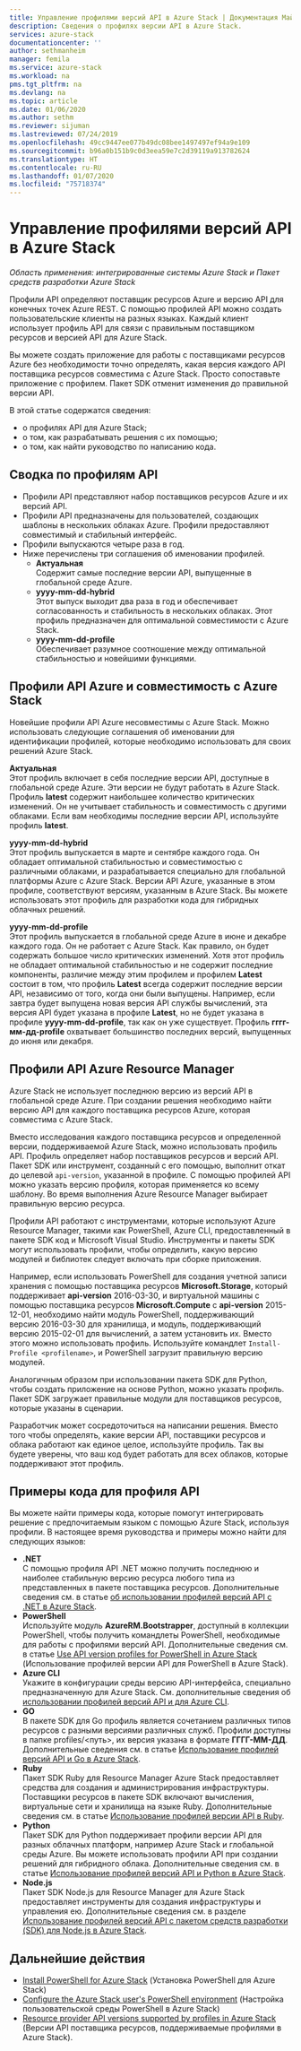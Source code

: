 ```yaml
---
title: Управление профилями версий API в Azure Stack | Документация Майкрософт
description: Сведения о профилях версии API в Azure Stack.
services: azure-stack
documentationcenter: ''
author: sethmanheim
manager: femila
ms.service: azure-stack
ms.workload: na
pms.tgt_pltfrm: na
ms.devlang: na
ms.topic: article
ms.date: 01/06/2020
ms.author: sethm
ms.reviewer: sijuman
ms.lastreviewed: 07/24/2019
ms.openlocfilehash: 49cc9447ee077b49dc08bee1497497ef94a9e109
ms.sourcegitcommit: b96a0b151b9c0d3eea59e7c2d39119a913782624
ms.translationtype: HT
ms.contentlocale: ru-RU
ms.lasthandoff: 01/07/2020
ms.locfileid: "75718374"
---
```

# <a name="manage-api-version-profiles-in-azure-stack"></a>Управление профилями версий API в Azure Stack

*Область применения: интегрированные системы Azure Stack и Пакет средств разработки Azure Stack*

Профили API определяют поставщик ресурсов Azure и версию API для конечных точек Azure REST. С помощью профилей API можно создать пользовательские клиенты на разных языках. Каждый клиент использует профиль API для связи с правильным поставщиком ресурсов и версией API для Azure Stack.

Вы можете создать приложение для работы с поставщиками ресурсов Azure без необходимости точно определять, какая версия каждого API поставщика ресурсов совместима с Azure Stack. Просто сопоставьте приложение с профилем. Пакет SDK отменит изменения до правильной версии API.

В этой статье содержатся сведения:

- о профилях API для Azure Stack;
- о том, как разрабатывать решения с их помощью;
- о том, как найти руководство по написанию кода.

## <a name="summary-of-api-profiles"></a>Сводка по профилям API

- Профили API представляют набор поставщиков ресурсов Azure и их версий API.
- Профили API предназначены для пользователей, создающих шаблоны в нескольких облаках Azure. Профили предоставляют совместимый и стабильный интерфейс.
- Профили выпускаются четыре раза в год.
- Ниже перечислены три соглашения об именовании профилей.
  - **Актуальная**  
        Содержит самые последние версии API, выпущенные в глобальной среде Azure.
  - **yyyy-mm-dd-hybrid**  
    Этот выпуск выходит два раза в год и обеспечивает согласованность и стабильность в нескольких облаках. Этот профиль предназначен для оптимальной совместимости с Azure Stack.
  - **yyyy-mm-dd-profile** <br>
    Обеспечивает разумное соотношение между оптимальной стабильностью и новейшими функциями.

## <a name="azure-api-profiles-and-azure-stack-compatibility"></a>Профили API Azure и совместимость с Azure Stack

Новейшие профили API Azure несовместимы с Azure Stack. Можно использовать следующие соглашения об именовании для идентификации профилей, которые необходимо использовать для своих решений Azure Stack.

**Актуальная**  
Этот профиль включает в себя последние версии API, доступные в глобальной среде Azure. Эти версии не будут работать в Azure Stack. Профиль **latest** содержит наибольшее количество критических изменений. Он не учитывает стабильность и совместимость с другими облаками. Если вам необходимы последние версии API, используйте профиль **latest**.

**yyyy-mm-dd-hybrid**  
Этот профиль выпускается в марте и сентябре каждого года. Он обладает оптимальной стабильностью и совместимостью с различными облаками, и разрабатывается специально для глобальной платформы Azure с Azure Stack. Версии API Azure, указанные в этом профиле, соответствуют версиям, указанным в Azure Stack. Вы можете использовать этот профиль для разработки кода для гибридных облачных решений.

**yyyy-mm-dd-profile**  
Этот профиль выпускается в глобальной среде Azure в июне и декабре каждого года. Он не работает с Azure Stack. Как правило, он будет содержать большое число критических изменений. Хотя этот профиль не обладает оптимальной стабильностью и не содержит последние компоненты, различие между этим профилем и профилем **Latest** состоит в том, что профиль **Latest** всегда содержит последние версии API, независимо от того, когда они были выпущены. Например, если завтра будет выпущена новая версия API службы вычислений, эта версия API будет указана в профиле **Latest**, но не будет указана в профиле **yyyy-mm-dd-profile**, так как он уже существует. Профиль **гггг-мм-дд-profile** охватывает большинство последних версий, выпущенных до июня или декабря.

## <a name="azure-resource-manager-api-profiles"></a>Профили API Azure Resource Manager

Azure Stack не использует последнюю версию из версий API в глобальной среде Azure. При создании решения необходимо найти версию API для каждого поставщика ресурсов Azure, которая совместима с Azure Stack.

Вместо исследования каждого поставщика ресурсов и определенной версии, поддерживаемой Azure Stack, можно использовать профиль API. Профиль определяет набор поставщиков ресурсов и версий API. Пакет SDK или инструмент, созданный с его помощью, выполнит откат до целевой `api-version`, указанной в профиле. С помощью профилей API можно указать версию профиля, которая применяется ко всему шаблону. Во время выполнения Azure Resource Manager выбирает правильную версию ресурса.

Профили API работают с инструментами, которые используют Azure Resource Manager, такими как PowerShell, Azure CLI, предоставленный в пакете SDK код и Microsoft Visual Studio. Инструменты и пакеты SDK могут использовать профили, чтобы определить, какую версию модулей и библиотек следует включать при сборке приложения.

Например, если использовать PowerShell для создания учетной записи хранения с помощью поставщика ресурсов **Microsoft.Storage**, который поддерживает **api-version** 2016-03-30, и виртуальной машины с помощью поставщика ресурсов **Microsoft.Compute** с **api-version** 2015-12-01, необходимо найти модуль PowerShell, поддерживающий версию 2016-03-30 для хранилища, и модуль, поддерживающий версию 2015-02-01 для вычислений, а затем установить их. Вместо этого можно использовать профиль. Используйте командлет `Install-Profile <profilename>`, и PowerShell загрузит правильную версию модулей.

Аналогичным образом при использовании пакета SDK для Python, чтобы создать приложение на основе Python, можно указать профиль. Пакет SDK загружает правильные модули для поставщиков ресурсов, которые указаны в сценарии.

Разработчик может сосредоточиться на написании решения. Вместо того чтобы определять, какие версии API, поставщики ресурсов и облака работают как единое целое, используйте профиль. Так вы будете уверены, что ваш код будет работать для всех облаков, которые поддерживают этот профиль.

## <a name="api-profile-code-samples"></a>Примеры кода для профиля API

Вы можете найти примеры кода, которые помогут интегрировать решение с предпочитаемым языком с помощью Azure Stack, используя профили. В настоящее время руководства и примеры можно найти для следующих языков:

- **.NET** <br>
С помощью профиля API .NET можно получить последнюю и наиболее стабильную версию ресурса любого типа из представленных в пакете поставщика ресурсов. Дополнительные сведения см. в статье [об использовании профилей версий API с .NET в Azure Stack](azure-stack-version-profiles-net.md).
- **PowerShell**  
Используйте модуль **AzureRM.Bootstrapper**, доступный в коллекции PowerShell, чтобы получить командлеты PowerShell, необходимые для работы с профилями версий API. Дополнительные сведения см. в статье [Use API version profiles for PowerShell in Azure Stack](azure-stack-version-profiles-powershell.md) (Использование профилей версии API для PowerShell в Azure Stack).
- **Azure CLI**  
Укажите в конфигурации среды версию API-интерфейса, специально предназначенную для Azure Stack. См. дополнительные сведения об [использовании профилей версий API и для Azure CLI](azure-stack-version-profiles-azurecli2.md).
- **GO**  
В пакете SDK для Go профиль является сочетанием различных типов ресурсов с разными версиями различных служб. Профили доступны в папке profiles/<путь>, их версия указана в формате **ГГГГ-ММ-ДД**. Дополнительные сведения см. в статье [Использование профилей версий API и Go в Azure Stack](azure-stack-version-profiles-go.md).
- **Ruby**  
Пакет SDK Ruby для Resource Manager Azure Stack предоставляет средства для создания и администрирования инфраструктуры. Поставщики ресурсов в пакете SDK включают вычисления, виртуальные сети и хранилища на языке Ruby. Дополнительные сведения см. в статье [Использование профилей версии API в Ruby](azure-stack-version-profiles-ruby.md).
- **Python**  
Пакет SDK для Python поддерживает профили версии API для разных облачных платформ, например Azure Stack и глобальной среды Azure. Вы можете использовать профили API при создании решений для гибридного облака. Дополнительные сведения см. в статье [Использование профилей версий API и Python в Azure Stack](azure-stack-version-profiles-python.md).
- **Node.js**  
Пакет SDK Node.js для Resource Manager для Azure Stack предоставляет инструменты для создания инфраструктуры и управления ею. Дополнительные сведения см. в разделе [Использование профилей версий API с пакетом средств разработки (SDK) для Node.js в Azure Stack](azure-stack-version-profile-nodejs.md).

## <a name="next-steps"></a>Дальнейшие действия

- [Install PowerShell for Azure Stack](../operator/azure-stack-powershell-install.md) (Установка PowerShell для Azure Stack)
- [Configure the Azure Stack user's PowerShell environment](azure-stack-powershell-configure-user.md) (Настройка пользовательской среды PowerShell в Azure Stack)
- [Resource provider API versions supported by profiles in Azure Stack](azure-stack-profiles-azure-resource-manager-versions.md) (Версии API поставщика ресурсов, поддерживаемые профилями в Azure Stack).
